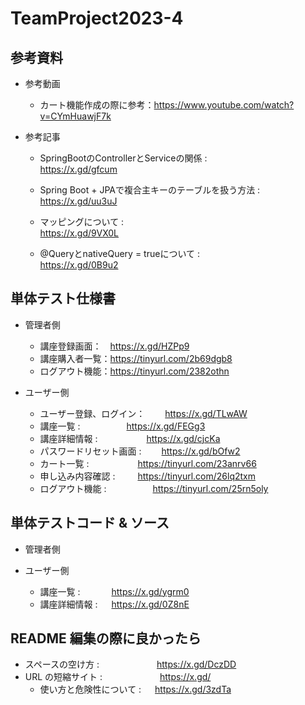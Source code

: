 # TeamProject2023-4
## 参考資料
- 参考動画

  - カート機能作成の際に参考：https://www.youtube.com/watch?v=CYmHuawjF7k

- 参考記事

  - SpringBootのControllerとServiceの関係 : &emsp;&emsp;&emsp;&emsp;&emsp;&emsp;&emsp;&ensp; https://x.gd/gfcum

  - Spring Boot + JPAで複合主キーのテーブルを扱う方法 : &emsp; https://x.gd/uu3uJ
  
  - マッピングについて : &emsp;&emsp;&emsp;&emsp;&emsp;&emsp;&emsp;&emsp;&emsp;&ensp;&emsp;&emsp;&emsp;&emsp;&emsp;&emsp;&ensp; https://x.gd/9VX0L

  - @QueryとnativeQuery = trueについて : &emsp;&emsp;&emsp;&emsp;&emsp;&emsp;&emsp;&ensp;&ensp; https://x.gd/0B9u2

## 単体テスト仕様書

- 管理者側
    - 講座登録画面：　https://x.gd/HZPp9
    - 講座購入者一覧：https://tinyurl.com/2b69dgb8
    - ログアウト機能：https://tinyurl.com/2382othn
  
- ユーザー側
    - ユーザー登録、ログイン：&emsp;&emsp;  https://x.gd/TLwAW
    - 講座一覧 :&emsp;&emsp;&emsp;&emsp;&emsp; https://x.gd/FEGg3
    - 講座詳細情報 : &emsp;&emsp;&emsp;&emsp;&emsp; https://x.gd/cjcKa
    - パスワードリセット画面 :&emsp;&emsp;  https://x.gd/bOfw2
    - カート一覧 :  &emsp;&emsp;&emsp;&emsp;&emsp;  https://tinyurl.com/23anrv66
    - 申し込み内容確認 : &emsp;&emsp;  https://tinyurl.com/26lq2txm
    - ログアウト機能 :&emsp;&emsp;&emsp;&emsp;&emsp;  https://tinyurl.com/25rn5oly

## 単体テストコード & ソース

- 管理者側
  
- ユーザー側

  - 講座一覧 : &emsp;&emsp;&emsp; https://x.gd/ygrm0
  - 講座詳細情報 : &emsp; https://x.gd/0Z8nE

## README 編集の際に良かったら

- スペースの空け方 : &emsp;&emsp;&emsp;&emsp;&emsp;&emsp; https://x.gd/DczDD
- URL の短縮サイト : &emsp;&emsp;&emsp;&emsp;&emsp;&emsp; https://x.gd/
  - 使い方と危険性について : &emsp; https://x.gd/3zdTa
